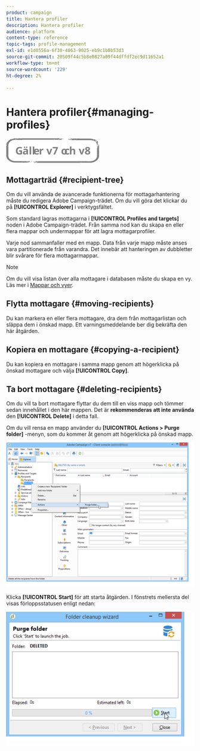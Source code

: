```yaml
---
product: campaign
title: Hantera profiler
description: Hantera profiler
audience: platform
content-type: reference
topic-tags: profile-management
exl-id: e1d0556a-6f30-4863-9025-eb9c1b8b53d3
source-git-commit: 20509f44c5b8e0827a09f44dffdf2ec9d11652a1
workflow-type: tm+mt
source-wordcount: '229'
ht-degree: 2%

---
```


# Hantera profiler{#managing-profiles}

![](../../assets/common.svg)

## Mottagarträd {#recipient-tree}

Om du vill använda de avancerade funktionerna för mottagarhantering måste du redigera Adobe Campaign-trädet. Om du vill göra det klickar du på **[!UICONTROL Explorer]** i verktygsfältet.

Som standard lagras mottagarna i **[!UICONTROL Profiles and targets]** noden i Adobe Campaign-trädet. Från samma nod kan du skapa en eller flera mappar och undermappar för att lagra mottagarprofiler.

Varje nod sammanfaller med en mapp. Data från varje mapp måste anses vara partitionerade från varandra. Det innebär att hanteringen av dubbletter blir svårare för flera mottagarmappar.

>[!NOTE]
>
>Om du vill visa listan över alla mottagare i databasen måste du skapa en vy. Läs mer i [Mappar och vyer](../../platform/using/access-management-folders.md).

## Flytta mottagare {#moving-recipients}

Du kan markera en eller flera mottagare, dra dem från mottagarlistan och släppa dem i önskad mapp. Ett varningsmeddelande ber dig bekräfta den här åtgärden.

## Kopiera en mottagare {#copying-a-recipient}

Du kan kopiera en mottagare i samma mapp genom att högerklicka på önskad mottagare och välja **[!UICONTROL Copy]**.

## Ta bort mottagare {#deleting-recipients}

Om du vill ta bort mottagare flyttar du dem till en viss mapp och tömmer sedan innehållet i den här mappen. Det är **rekommenderas att inte använda** den **[!UICONTROL Delete]** i detta fall.

Om du vill rensa en mapp använder du **[!UICONTROL Actions > Purge folder]** -menyn, som du kommer åt genom att högerklicka på önskad mapp.

![](assets/s_ncs_user_purge_folder.png)

Klicka **[!UICONTROL Start]** för att starta åtgärden. I fönstrets mellersta del visas förloppsstatusen enligt nedan:

![](assets/s_ncs_user_purge_folder_start.png)
